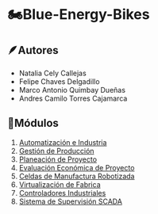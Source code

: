 # 🏍️Blue-Energy-Bikes

## 🪶Autores
* Natalia Cely Callejas
* Felipe Chaves Delgadillo
* Marco Antonio Quimbay Dueñas
* Andres Camilo Torres Cajamarca

## 🔢Módulos

1. [Automatización e Industria](Automatizacion_Industria)
2. [Gestión de Producción](Gestion_Produccion)
3. [Planeación de Proyecto](Planeacion_Proyecto)
4. [Evaluación Económica de Proyecto](Evaluacion_Economica)
5. [Celdas de Manufactura Robotizada](Celdas_Robotizada)
6. [Virtualización de Fabrica](Virtualizacion_Fabrica)
7. [Controladores Industriales](Controladores_Industriales)
8. [Sistema de Supervisión SCADA](SCADA)
